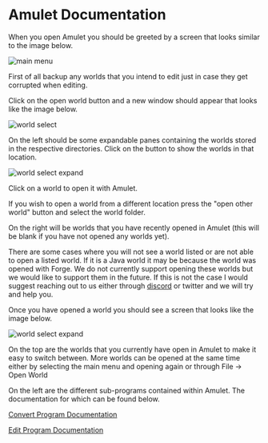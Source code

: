 # Amulet Documentation

When you open Amulet you should be greeted by a screen that looks similar to the image below.

![main menu](../../resource/img/main_menu.jpg)

First of all backup any worlds that you intend to edit just in case they get corrupted when editing.

Click on the open world button and a new window should appear that looks like the image below.

![world select](../../resource/img/world_select.jpg)

On the left should be some expandable panes containing the worlds stored in the respective directories. Click on the button to show the worlds in that location. 

![world select expand](../../resource/img/world_select_expand.jpg)

Click on a world to open it with Amulet.

If you wish to open a world from a different location press the "open other world" button and select the world folder.

On the right will be worlds that you have recently opened in Amulet (this will be blank if you have not opened any worlds yet).

There are some cases where you will not see a world listed or are not able to open a listed world. If it is a Java world it may be because the world was opened with Forge. We do not currently support opening these worlds but we would like to support them in the future. If this is not the case I would suggest reaching out to us either through [discord](https://discord.gg/BTm6jnf) or twitter and we will try and help you.

Once you have opened a world you should see a screen that looks like the image below.

![world select expand](../../resource/img/about.jpg)

On the top are the worlds that you currently have open in Amulet to make it easy to switch between. More worlds can be opened at the same time either by selecting the main menu and opening again or through File -> Open World

On the left are the different sub-programs contained within Amulet. The documentation for which can be found below.

[Convert Program Documentation](plugins/programs/convert/readme.md)

[Edit Program Documentation](plugins/programs/edit/readme.md)

